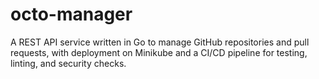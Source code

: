 # octo-manager
A REST API service written in Go to manage GitHub repositories and pull requests, with deployment on Minikube and a CI/CD pipeline for testing, linting, and security checks.
